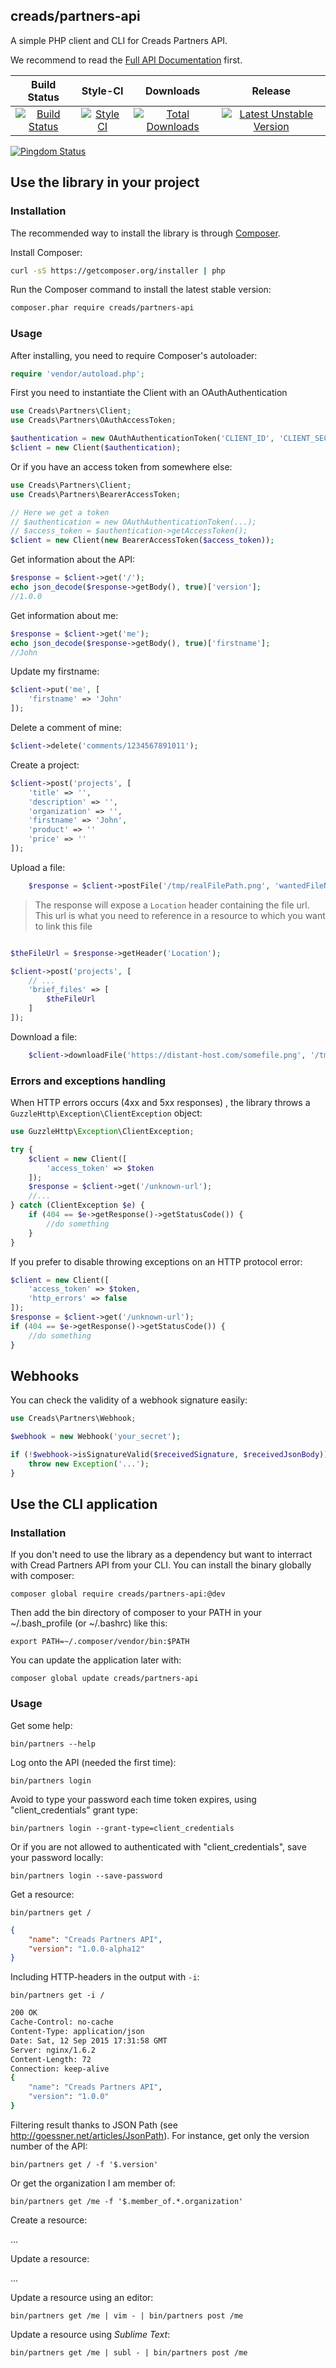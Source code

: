 creads/partners-api
-------------------

A simple PHP client and CLI for Creads Partners API.

We recommend to read the [Full API Documentation](https://creads.github.io/partners-doc/) first.

|        Build Status     |        Style-CI         |        Downloads        |         Release         |
|:-----------------------:|:-----------------------:|:-----------------------:|:-----------------------:|
| [![Build Status](https://travis-ci.org/creads/partners-sdk-php.svg?branch=master)](https://travis-ci.org/creads/partners-sdk-php) | [![Style CI](https://styleci.io/repos/41876466/shield)](https://styleci.io/repos/41876466) | [![Total Downloads](https://poser.pugx.org/creads/partners-api/downloads)](https://packagist.org/packages/creads/partners-api) | [![Latest Unstable Version](https://poser.pugx.org/creads/partners-api/v/unstable)](https://packagist.org/packages/creads/partners-api) |

[![Pingdom Status](https://share.pingdom.com/banners/3ced7530)](http://stats.pingdom.com/hi1jra1p2bc6/2161667)

## Use the library in your project

### Installation

The recommended way to install the library is through
[Composer](http://getcomposer.org).

Install Composer:

```bash
curl -sS https://getcomposer.org/installer | php
```

Run the Composer command to install the latest stable version:

```bash
composer.phar require creads/partners-api
```

### Usage

After installing, you need to require Composer's autoloader:

```php
require 'vendor/autoload.php';
```

First you need to instantiate the Client with an OAuthAuthentication

```php
use Creads\Partners\Client;
use Creads\Partners\OAuthAccessToken;

$authentication = new OAuthAuthenticationToken('CLIENT_ID', 'CLIENT_SECRET');
$client = new Client($authentication);
```

Or if you have an access token from somewhere else:

```php
use Creads\Partners\Client;
use Creads\Partners\BearerAccessToken;

// Here we get a token
// $authentication = new OAuthAuthenticationToken(...);
// $access_token = $authentication->getAccessToken();
$client = new Client(new BearerAccessToken($access_token));
```

Get information about the API:

```php
$response = $client->get('/');
echo json_decode($response->getBody(), true)['version'];
//1.0.0
```

Get information about me:

```php
$response = $client->get('me');
echo json_decode($response->getBody(), true)['firstname'];
//John
```

Update my firstname:

```php
$client->put('me', [
    'firstname' => 'John'
]);
```

Delete a comment of mine:

```php
$client->delete('comments/1234567891011');
```

Create a project:

```php
$client->post('projects', [
	'title' => '',
	'description' => '',
	'organization' => '',
    'firstname' => 'John',
    'product' => ''
    'price' => ''
]);
```

Upload a file:

```php
    $response = $client->postFile('/tmp/realFilePath.png', 'wantedFileName.png');
```

> The response will expose a `Location` header containing the file url. This url is what you need to reference in a resource to which you want to link this file

```php

$theFileUrl = $response->getHeader('Location');

$client->post('projects', [
    // ...
    'brief_files' => [
        $theFileUrl
    ]
]);
```

Download a file:

```php
    $client->downloadFile('https://distant-host.com/somefile.png', '/tmp/wantedFilePath.png');
```

### Errors and exceptions handling

When HTTP errors occurs (4xx and 5xx responses) , the library throws a `GuzzleHttp\Exception\ClientException` object:

```php
use GuzzleHttp\Exception\ClientException;

try {
    $client = new Client([
        'access_token' => $token
    ]);
    $response = $client->get('/unknown-url');
    //...
} catch (ClientException $e) {
    if (404 == $e->getResponse()->getStatusCode()) {
        //do something
    }
}
```

If you prefer to disable throwing exceptions on an HTTP protocol error:

```php
$client = new Client([
    'access_token' => $token,
    'http_errors' => false
]);
$response = $client->get('/unknown-url');
if (404 == $e->getResponse()->getStatusCode()) {
    //do something
}
```

## Webhooks

You can check the validity of a webhook signature easily:

```php
use Creads\Partners\Webhook;

$webhook = new Webhook('your_secret');

if (!$webhook->isSignatureValid($receivedSignature, $receivedJsonBody)) {
    throw new Exception('...');
}
```

## Use the CLI application

### Installation

If you don't need to use the library as a dependency but want to interract with Cread Partners API from your CLI.
You can install the binary globally with composer:

    composer global require creads/partners-api:@dev

Then add the bin directory of composer to your PATH in your ~/.bash_profile (or ~/.bashrc) like this:

    export PATH=~/.composer/vendor/bin:$PATH

You can update the application later with:

    composer global update creads/partners-api

### Usage

Get some help:

    bin/partners --help

Log onto the API (needed the first time):

    bin/partners login

Avoid to type your password each time token expires, using "client_credentials" grant type:

    bin/partners login --grant-type=client_credentials

Or if you are not allowed to authenticated with "client_credentials", save your password locally:

    bin/partners login --save-password

Get a resource:

    bin/partners get /

```json
{
    "name": "Creads Partners API",
    "version": "1.0.0-alpha12"
}
```

Including HTTP-headers in the output with `-i`:

    bin/partners get -i /

```sh
200 OK
Cache-Control: no-cache
Content-Type: application/json
Date: Sat, 12 Sep 2015 17:31:58 GMT
Server: nginx/1.6.2
Content-Length: 72
Connection: keep-alive
{
    "name": "Creads Partners API",
    "version": "1.0.0"
}
```

Filtering result thanks to JSON Path (see http://goessner.net/articles/JsonPath).
For instance, get only the version number of the API:

    bin/partners get / -f '$.version'

Or get the organization I am member of:

    bin/partners get /me -f '$.member_of.*.organization'

Create a resource:

...

Update a resource:

...

Update a resource using an editor:

    bin/partners get /me | vim - | bin/partners post /me

Update a resource using *Sublime Text*:

    bin/partners get /me | subl - | bin/partners post /me
